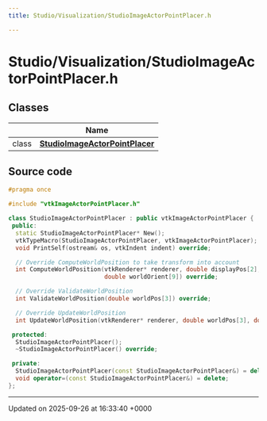 ```yaml
---
title: Studio/Visualization/StudioImageActorPointPlacer.h

---
```


# Studio/Visualization/StudioImageActorPointPlacer.h



## Classes

|                | Name           |
| -------------- | -------------- |
| class | **[StudioImageActorPointPlacer](../Classes/classStudioImageActorPointPlacer.md)**  |




## Source code

```cpp
#pragma once

#include "vtkImageActorPointPlacer.h"

class StudioImageActorPointPlacer : public vtkImageActorPointPlacer {
 public:
  static StudioImageActorPointPlacer* New();
  vtkTypeMacro(StudioImageActorPointPlacer, vtkImageActorPointPlacer);
  void PrintSelf(ostream& os, vtkIndent indent) override;

  // Override ComputeWorldPosition to take transform into account
  int ComputeWorldPosition(vtkRenderer* renderer, double displayPos[2], double worldPos[3],
                           double worldOrient[9]) override;

  // Override ValidateWorldPosition
  int ValidateWorldPosition(double worldPos[3]) override;

  // Override UpdateWorldPosition
  int UpdateWorldPosition(vtkRenderer* renderer, double worldPos[3], double worldOrient[9]) override;

 protected:
  StudioImageActorPointPlacer();
  ~StudioImageActorPointPlacer() override;

 private:
  StudioImageActorPointPlacer(const StudioImageActorPointPlacer&) = delete;
  void operator=(const StudioImageActorPointPlacer&) = delete;
};
```


-------------------------------

Updated on 2025-09-26 at 16:33:40 +0000
